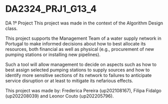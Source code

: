 # DA2324_PRJ1_G13_4
DA 1º Project
This project was made in the context of the Algorithm Design class.

This project supports the Management Team of a water supply network in Portugal to make informed
decisions about how to best allocate its resources, both financial as well as physical
(e.g., procurement of new pumping stations or installing new pipelines).

Such a tool will allow management to decide on aspects such as how to best assign selected
pumping stations to supply sources and how to identify more sensitive sections of its network
to failures to anticipate service disruption or at least to mitigate its nefarious effects.

 This project was made by: Frederica Pereira (up202108167), Filipa Fidalgo (up202208039) and  Leonor Couto (up202205796).
 